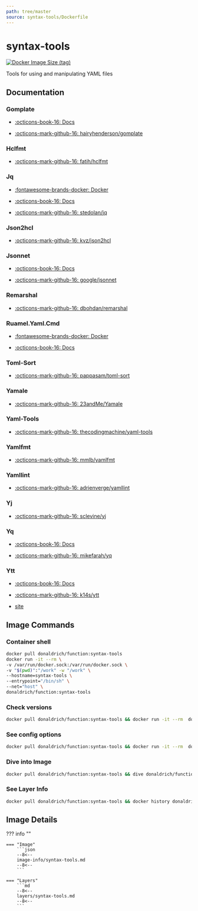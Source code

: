 ```yaml
---
path: tree/master
source: syntax-tools/Dockerfile
---
```


# syntax-tools

[![Docker Image Size (tag)](https://img.shields.io/docker/image-size/donaldrich/function/syntax-tools?color=blue&label=donaldrich/function:syntax-tools&logo=docker&style=flat-square)](https://hub.docker.com/r/donaldrich/function/syntax-tools)

Tools for using and manipulating YAML files

## Documentation

### Gomplate

- [:octicons-book-16: Docs](https://docs.gomplate.ca)

- [:octicons-mark-github-16: hairyhenderson/gomplate](https://github.com/hairyhenderson/gomplate)

### Hclfmt

- [:octicons-mark-github-16: fatih/hclfmt](https://github.com/fatih/hclfmt)

### Jq

- [:fontawesome-brands-docker: Docker](https://hub.docker.com/r/stedolan/jq)

- [:octicons-book-16: Docs](https://stedolan.github.io/jq)

- [:octicons-mark-github-16: stedolan/jq](https://github.com/stedolan/jq)

### Json2hcl

- [:octicons-mark-github-16: kvz/json2hcl](https://github.com/kvz/json2hcl)

### Jsonnet

- [:octicons-book-16: Docs](https://jsonnet.org)

- [:octicons-mark-github-16: google/jsonnet](https://github.com/google/jsonnet)

### Remarshal

- [:octicons-mark-github-16: dbohdan/remarshal](https://github.com/dbohdan/remarshal)

### Ruamel.Yaml.Cmd

- [:fontawesome-brands-docker: Docker](https://hub.docker.com/r/https://github.com/madmuffin1/ruamel.yaml-docker/blob/master/Dockerfile)

- [:octicons-book-16: Docs](https://sourceforge.net/projects/ruamel-yaml-cmd)

### Toml-Sort

- [:octicons-mark-github-16: pappasam/toml-sort](https://github.com/pappasam/toml-sort)

### Yamale

- [:octicons-mark-github-16: 23andMe/Yamale](https://github.com/23andMe/Yamale)

### Yaml-Tools

- [:octicons-mark-github-16: thecodingmachine/yaml-tools](https://github.com/thecodingmachine/yaml-tools)

### Yamlfmt

- [:octicons-mark-github-16: mmlb/yamlfmt](https://github.com/mmlb/yamlfmt)

### Yamllint

- [:octicons-mark-github-16: adrienverge/yamllint](https://github.com/adrienverge/yamllint)

### Yj

- [:octicons-mark-github-16: sclevine/yj](https://github.com/sclevine/yj)

### Yq

- [:octicons-book-16: Docs](https://mikefarah.gitbook.io/yq)

- [:octicons-mark-github-16: mikefarah/yq](https://github.com/mikefarah/yq)

### Ytt

- [:octicons-book-16: Docs](https://github.com/k14s/ytt/blob/develop/docs/README.md)

- [:octicons-mark-github-16: k14s/ytt](https://github.com/k14s/ytt)

- [site](https://get-ytt.io)

## Image Commands

### Container shell

```sh
docker pull donaldrich/function:syntax-tools
docker run -it --rm \
-v /var/run/docker.sock:/var/run/docker.sock \
-v "$(pwd)":"/work" -w "/work" \
--hostname=syntax-tools \
--entrypoint="/bin/sh" \
--net="host" \
donaldrich/function:syntax-tools
```

### Check versions

```sh
docker pull donaldrich/function:syntax-tools && docker run -it --rm  donaldrich/function:syntax-tools validate
```

### See config options

```sh
docker pull donaldrich/function:syntax-tools && docker run -it --rm  donaldrich/function:syntax-tools help
```

### Dive into Image

```sh
docker pull donaldrich/function:syntax-tools && dive donaldrich/function:syntax-tools
```

### See Layer Info

```sh
docker pull donaldrich/function:syntax-tools && docker history donaldrich/function:syntax-tools
```

## Image Details

??? info ""

    === "Image"
        ```json
        --8<--
        image-info/syntax-tools.md
        --8<--
        ```

    === "Layers"
        ```md
        --8<--
        layers/syntax-tools.md
        --8<--
        ```
